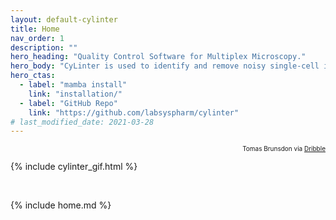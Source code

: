 ```yaml
---
layout: default-cylinter
title: Home
nav_order: 1
description: ""
hero_heading: "Quality Control Software for Multiplex Microscopy."
hero_body: "CyLinter is used to identify and remove noisy single-cell instances in multiplex images of tissue."
hero_ctas:
  - label: "mamba install"
    link: "installation/"
  - label: "GitHub Repo"
    link: "https://github.com/labsyspharm/cylinter"
# last_modified_date: 2021-03-28
---
```


<!-- <div class="image-container">
<p class="image-holder">
<img src="{{ site.baseurl }}/assets/gifs/solitary_saunter.gif" />
</p>
</div> -->

<div style = "text-align:right; font-size: 10px; z-index: 1000;">
  Tomas Brunsdon via <a href="https://dribbble.com/shots/3281814-Solitary-Saunter/">Dribble</a>
</div>

{% include cylinter_gif.html %}

<br/>

{% include home.md %}

<!-- {% include youtube.html id="DY_F-eG9nm4" autoplay=true mute=true controls=false loop=true related=false %} -->

<br/>
